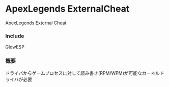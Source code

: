 # ApexLegends ExternalCheat
ApexLegends External Cheat

### Include
GlowESP

### 概要
ドライバからゲームプロセスに対して読み書き(RPM/WPM)が可能なカーネルドライバが必要
